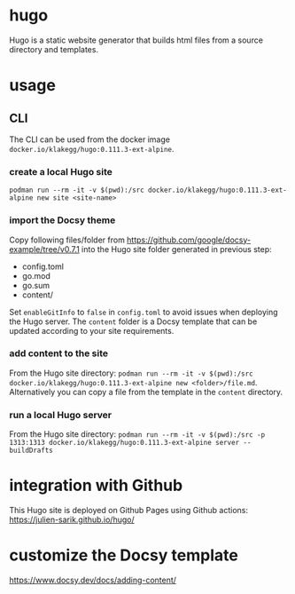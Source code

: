 # hugo
Hugo is a static website generator that builds html files from a source directory and templates.

# usage
## CLI
The CLI can be used from the docker image `docker.io/klakegg/hugo:0.111.3-ext-alpine`.
### create a local Hugo site
`podman run --rm -it -v $(pwd):/src docker.io/klakegg/hugo:0.111.3-ext-alpine new site <site-name>`
### import the Docsy theme
Copy following files/folder from https://github.com/google/docsy-example/tree/v0.7.1 into the Hugo site folder generated in previous step:
- config.toml
- go.mod
- go.sum
- content/

Set `enableGitInfo` to `false` in `config.toml` to avoid issues when deploying the Hugo server.
The `content` folder is a Docsy template that can be updated according to your site requirements.
### add content to the site
From the Hugo site directory:
`podman run --rm -it -v $(pwd):/src docker.io/klakegg/hugo:0.111.3-ext-alpine new <folder>/file.md`.  
Alternatively you can copy a file from the template in the `content` directory.
### run a local Hugo server
From the Hugo site directory:
`podman run --rm -it -v $(pwd):/src -p 1313:1313 docker.io/klakegg/hugo:0.111.3-ext-alpine server --buildDrafts`
# integration with Github
This Hugo site is deployed on Github Pages using Github actions: https://julien-sarik.github.io/hugo/
# customize the Docsy template
https://www.docsy.dev/docs/adding-content/
